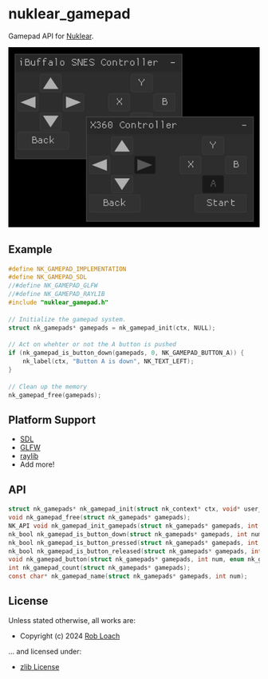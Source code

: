 # nuklear_gamepad

Gamepad API for [Nuklear](https://github.com/Immediate-Mode-UI/Nuklear).

![Screenshot](demo/common/nuklear_gamepad_demo.png)

## Example

``` c
#define NK_GAMEPAD_IMPLEMENTATION
#define NK_GAMEPAD_SDL
//#define NK_GAMEPAD_GLFW
//#define NK_GAMEPAD_RAYLIB
#include "nuklear_gamepad.h"

// Initialize the gamepad system.
struct nk_gamepads* gamepads = nk_gamepad_init(ctx, NULL);

// Act on whehter or not the A button is pushed
if (nk_gamepad_is_button_down(gamepads, 0, NK_GAMEPAD_BUTTON_A)) {
    nk_label(ctx, "Button A is down", NK_TEXT_LEFT);
}

// Clean up the memory
nk_gamepad_free(gamepads);
```

## Platform Support

- [SDL](https://www.libsdl.org/)
- [GLFW](https://www.glfw.org/)
- [raylib](https://www.raylib.com/)
- Add more!

## API

``` c
struct nk_gamepads* nk_gamepad_init(struct nk_context* ctx, void* user_data);
void nk_gamepad_free(struct nk_gamepads* gamepads);
NK_API void nk_gamepad_init_gamepads(struct nk_gamepads* gamepads, int num);
nk_bool nk_gamepad_is_button_down(struct nk_gamepads* gamepads, int num, enum nk_gamepad_button button);
nk_bool nk_gamepad_is_button_pressed(struct nk_gamepads* gamepads, int num, enum nk_gamepad_button button);
nk_bool nk_gamepad_is_button_released(struct nk_gamepads* gamepads, int num, enum nk_gamepad_button button);
void nk_gamepad_button(struct nk_gamepads* gamepads, int num, enum nk_gamepad_button button, nk_bool down);
int nk_gamepad_count(struct nk_gamepads* gamepads);
const char* nk_gamepad_name(struct nk_gamepads* gamepads, int num);
```

## License

Unless stated otherwise, all works are:

- Copyright (c) 2024 [Rob Loach](https://robloach.net)

... and licensed under:

- [zlib License](LICENSE)
